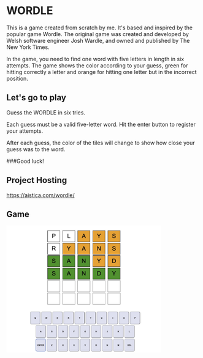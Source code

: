 # WORDLE
This is a game created from scratch by me.
It's based and inspired by the popular game Wordle. 
The original game was created and developed by Welsh software engineer Josh Wardle, and owned and published by The New York Times.

In the game, you need to find one word with five letters in length in six attempts.
The game shows the color according to your guess, green for hitting correctly a letter and orange for hitting one letter but in the incorrect position.

## Let's go to play
Guess the WORDLE in six tries.

Each guess must be a valid five-letter word. Hit the enter button to register your attempts.

After each guess, the color of the tiles will change to show how close your guess was to the word.

###Good luck!

## Project Hosting 
<https://aistica.com/wordle/>


## Game
<img src="/src/assets/screenshots/won.jpg" width="80%">
